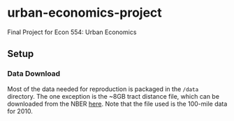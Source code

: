 # urban-economics-project
Final Project for Econ 554: Urban Economics

## Setup

### Data Download
Most of the data needed for reproduction is packaged in the `/data` directory. The one exception is the ~8GB tract distance file, which can be downloaded from the NBER [here](https://www.nber.org/research/data/tract-distance-database). Note that the file used is the 100-mile data for 2010.